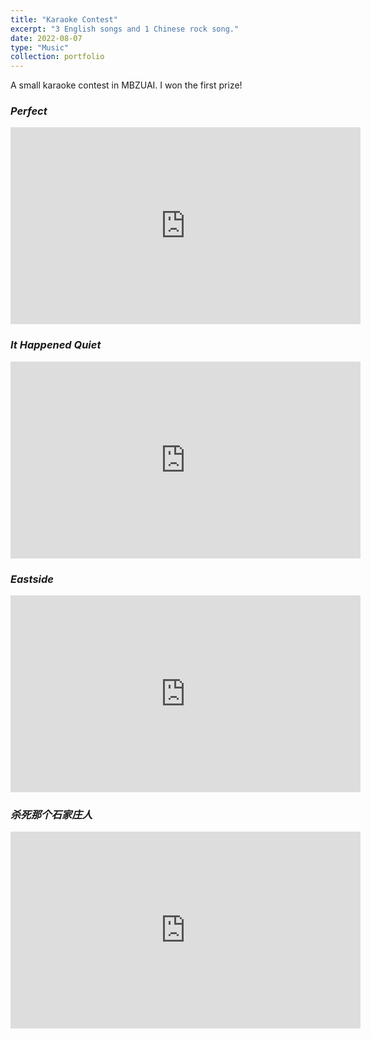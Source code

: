 ```yaml
---
title: "Karaoke Contest"
excerpt: "3 English songs and 1 Chinese rock song."
date: 2022-08-07
type: "Music"
collection: portfolio
---
```


A small karaoke contest in MBZUAI. I won the first prize!

### *Perfect*

<iframe width="560" height="315" src="https://www.youtube.com/embed/j-NcSBuu41k" title="YouTube video player" frameborder="0" allow="accelerometer; autoplay; clipboard-write; encrypted-media; gyroscope; picture-in-picture" allowfullscreen></iframe>

### *It Happened Quiet*

<iframe width="560" height="315" src="https://www.youtube.com/embed/VzZ4nOmyF30" title="YouTube video player" frameborder="0" allow="accelerometer; autoplay; clipboard-write; encrypted-media; gyroscope; picture-in-picture" allowfullscreen></iframe>

### *Eastside*

<iframe width="560" height="315" src="https://www.youtube.com/embed/lnKUJFcG-nU" title="YouTube video player" frameborder="0" allow="accelerometer; autoplay; clipboard-write; encrypted-media; gyroscope; picture-in-picture" allowfullscreen></iframe>

### *杀死那个石家庄人*

<iframe width="560" height="315" src="https://www.youtube.com/embed/ugrErBaV-c0" title="YouTube video player" frameborder="0" allow="accelerometer; autoplay; clipboard-write; encrypted-media; gyroscope; picture-in-picture" allowfullscreen></iframe>

